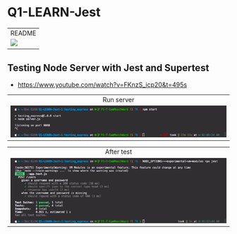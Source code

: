 # Q1-LEARN-Jest
<table>
  <tr>
    <td align="center">README</td>
  </tr>
  <tr>
    <td><img src="https://i.ytimg.com/vi/ajiAl5UNzBU/maxresdefault.jpg" width=100%></td>
  </tr>
</table>
<!-- ![jest](https://i.ytimg.com/vi/ajiAl5UNzBU/maxresdefault.jpg) -->

<!-- o-o o-o o-o o-o o-o o-o o-o o-o o-o o-o o-o o-o o-o o-o o-o o-o o-o o-o o-o o-o o-o o-o o-o o-o o-o o-o o-o o-o o-o o-o -->

## Testing Node Server with Jest and Supertest
- https://www.youtube.com/watch?v=FKnzS_icp20&t=495s

<table>
  <tr>
    <td align="center">Run server</td>
  </tr>
  <tr>
    <td><img src="https://github.com/gooba-lap/Q1-LEARN-Jest/blob/P1-T-SamMeechWard/previews/Screen%20Shot%202565-04-11%20at%2008.58.46.png" width=100%></td>
  </tr>
</table>

<table>
  <tr>
    <td align="center">After test</td>
  </tr>
  <tr>
    <td><img src="https://github.com/gooba-lap/Q1-LEARN-Jest/blob/P1-T-SamMeechWard/previews/Screen%20Shot%202565-04-11%20at%2008.59.02.png" width=100%></td>
  </tr>
</table>

